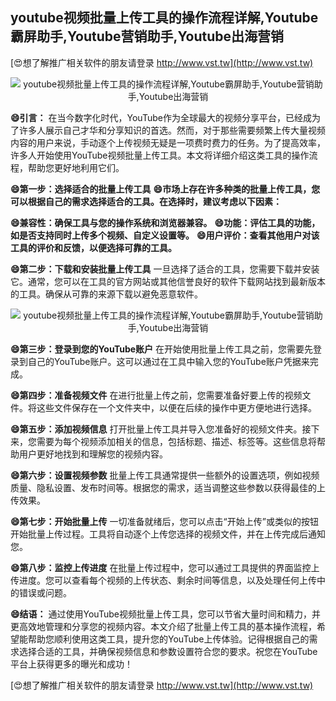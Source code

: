 ## **youtube视频批量上传工具的操作流程详解,Youtube霸屏助手,Youtube营销助手,Youtube出海营销**

[😍想了解推广相关软件的朋友请登录 http://www.vst.tw](http://www.vst.tw)

 <center><img src="https://vst.tw/MP4/tuiguang/png/6.png" alt="youtube视频批量上传工具的操作流程详解,Youtube霸屏助手,Youtube营销助手,Youtube出海营销"></center>

**😄引言：**
在当今数字化时代，YouTube作为全球最大的视频分享平台，已经成为了许多人展示自己才华和分享知识的首选。然而，对于那些需要频繁上传大量视频内容的用户来说，手动逐个上传视频无疑是一项费时费力的任务。为了提高效率，许多人开始使用YouTube视频批量上传工具。本文将详细介绍这类工具的操作流程，帮助您更好地利用它们。

**😄第一步：选择适合的批量上传工具**
**😄市场上存在许多种类的批量上传工具，您可以根据自己的需求选择适合的工具。在选择时，建议考虑以下因素：**

**😄兼容性：确保工具与您的操作系统和浏览器兼容。**
**😄功能：评估工具的功能，如是否支持同时上传多个视频、自定义设置等。**
**😄用户评价：查看其他用户对该工具的评价和反馈，以便选择可靠的工具。**

**😄第二步：下载和安装批量上传工具**
一旦选择了适合的工具，您需要下载并安装它。通常，您可以在工具的官方网站或其他信誉良好的软件下载网站找到最新版本的工具。确保从可靠的来源下载以避免恶意软件。

 <center><img src="https://vst.tw/MP4/tuiguang/png/4.png" alt="youtube视频批量上传工具的操作流程详解,Youtube霸屏助手,Youtube营销助手,Youtube出海营销"></center>

**😄第三步：登录到您的YouTube账户**
在开始使用批量上传工具之前，您需要先登录到自己的YouTube账户。这可以通过在工具中输入您的YouTube账户凭据来完成。

**😄第四步：准备视频文件**
在进行批量上传之前，您需要准备好要上传的视频文件。将这些文件保存在一个文件夹中，以便在后续的操作中更方便地进行选择。

**😄第五步：添加视频信息**
打开批量上传工具并导入您准备好的视频文件夹。接下来，您需要为每个视频添加相关的信息，包括标题、描述、标签等。这些信息将帮助用户更好地找到和理解您的视频内容。

**😄第六步：设置视频参数**
批量上传工具通常提供一些额外的设置选项，例如视频质量、隐私设置、发布时间等。根据您的需求，适当调整这些参数以获得最佳的上传效果。

**😄第七步：开始批量上传**
一切准备就绪后，您可以点击“开始上传”或类似的按钮开始批量上传过程。工具将自动逐个上传您选择的视频文件，并在上传完成后通知您。

**😄第八步：监控上传进度**
在批量上传过程中，您可以通过工具提供的界面监控上传进度。您可以查看每个视频的上传状态、剩余时间等信息，以及处理任何上传中的错误或问题。

**😄结语：**
通过使用YouTube视频批量上传工具，您可以节省大量时间和精力，并更高效地管理和分享您的视频内容。本文介绍了批量上传工具的基本操作流程，希望能帮助您顺利使用这类工具，提升您的YouTube上传体验。记得根据自己的需求选择合适的工具，并确保视频信息和参数设置符合您的要求。祝您在YouTube平台上获得更多的曝光和成功！

[😍想了解推广相关软件的朋友请登录 http://www.vst.tw](http://www.vst.tw)



